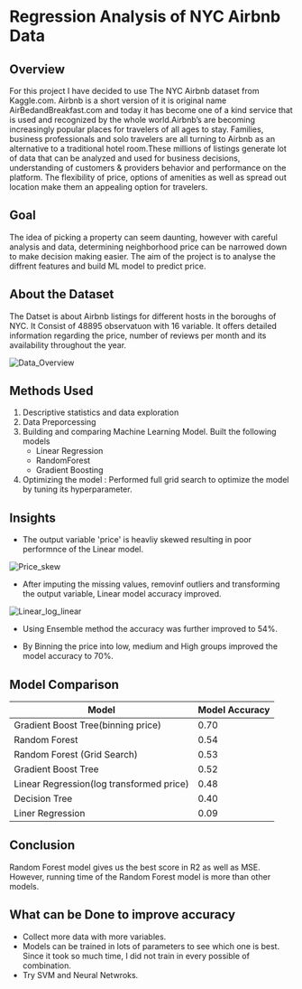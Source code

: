 # Regression Analysis of NYC Airbnb Data

## Overview

For this project I have decided to use The NYC Airbnb dataset from Kaggle.com. Airbnb is a short version of it is original name AirBedandBreakfast.com and today it has become one of a kind service that is used and recognized by the whole world.Airbnb’s are becoming increasingly popular places for travelers of all ages to stay. Families, business professionals and solo travelers are all turning to Airbnb as an alternative to a traditional hotel room.These millions of listings generate lot of data that can be analyzed and used for business decisions, understanding of customers & providers behavior and performance on the platform. The flexibility of price, options of amenities as well as spread out location make them an appealing option for travelers.

## Goal

The idea of picking a property can seem daunting, however with careful analysis and data, determining neighborhood price can be narrowed down to make decision making easier. The aim of the project is to analyse the diffrent features and build ML model to predict price.  


## About the Dataset

The Datset is about Airbnb listings for different hosts in the boroughs of NYC. It Consist of 48895 observatuon with 16 variable. 
It offers detailed information regarding the price, number of reviews per month and its availability throughout the year.

![Data_Overview](https://user-images.githubusercontent.com/53157141/110054900-f3a8f700-7d29-11eb-893c-8f6ec74894ba.JPG)

## Methods Used

1. Descriptive statistics and data exploration
2. Data Preporcessing
3. Building and comparing Machine Learning Model. Built the following models
    * Linear Regression 
    * RandomForest
    * Gradient Boosting 
4. Optimizing the model : Performed full grid search to optimize the model by tuning its hyperparameter.

## Insights

* The output variable 'price' is heavliy skewed resulting in poor performnce of the Linear model.

![Price_skew](https://user-images.githubusercontent.com/53157141/110054934-0a4f4e00-7d2a-11eb-9807-95871aabe7f0.png)

* After imputing the missing values, removinf outliers and transforming the output variable, Linear model accuracy improved.

![Linear_log_linear](https://user-images.githubusercontent.com/53157141/110055744-86966100-7d2b-11eb-99f8-769cfb570710.JPG)

* Using Ensemble method the accuracy was further improved to 54%.

* By Binning the price into low, medium and High groups improved the model accuracy to 70%.



## Model Comparison

Model	| Model Accuracy
------| --------------
Gradient Boost Tree(binning price) |	0.70
Random Forest |	0.54
Random Forest (Grid Search)	| 0.53
Gradient Boost Tree	| 0.52
Linear Regression(log transformed price)	| 0.48
Decision Tree |	0.40
Liner Regression | 0.09


## Conclusion

Random Forest model gives us the best score in R2 as well as MSE. However, running time of the Random Forest model is more than other models.

## What can be Done to improve accuracy

* Collect more data with more variables.
* Models can be trained in lots of parameters to see which one is best. Since it took so much time, I did not train in every possible of combination.
* Try SVM and Neural Netwroks.
